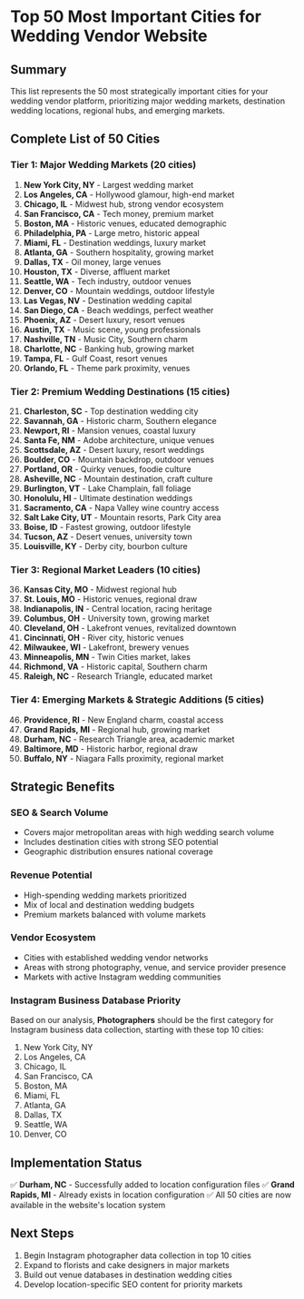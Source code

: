 # Top 50 Most Important Cities for Wedding Vendor Website

## Summary
This list represents the 50 most strategically important cities for your wedding vendor platform, prioritizing major wedding markets, destination wedding locations, regional hubs, and emerging markets.

## Complete List of 50 Cities

### Tier 1: Major Wedding Markets (20 cities)
1. **New York City, NY** - Largest wedding market
2. **Los Angeles, CA** - Hollywood glamour, high-end market
3. **Chicago, IL** - Midwest hub, strong vendor ecosystem
4. **San Francisco, CA** - Tech money, premium market
5. **Boston, MA** - Historic venues, educated demographic
6. **Philadelphia, PA** - Large metro, historic appeal
7. **Miami, FL** - Destination weddings, luxury market
8. **Atlanta, GA** - Southern hospitality, growing market
9. **Dallas, TX** - Oil money, large venues
10. **Houston, TX** - Diverse, affluent market
11. **Seattle, WA** - Tech industry, outdoor venues
12. **Denver, CO** - Mountain weddings, outdoor lifestyle
13. **Las Vegas, NV** - Destination wedding capital
14. **San Diego, CA** - Beach weddings, perfect weather
15. **Phoenix, AZ** - Desert luxury, resort venues
16. **Austin, TX** - Music scene, young professionals
17. **Nashville, TN** - Music City, Southern charm
18. **Charlotte, NC** - Banking hub, growing market
19. **Tampa, FL** - Gulf Coast, resort venues
20. **Orlando, FL** - Theme park proximity, venues

### Tier 2: Premium Wedding Destinations (15 cities)
21. **Charleston, SC** - Top destination wedding city
22. **Savannah, GA** - Historic charm, Southern elegance
23. **Newport, RI** - Mansion venues, coastal luxury
24. **Santa Fe, NM** - Adobe architecture, unique venues
25. **Scottsdale, AZ** - Desert luxury, resort weddings
26. **Boulder, CO** - Mountain backdrop, outdoor venues
27. **Portland, OR** - Quirky venues, foodie culture
28. **Asheville, NC** - Mountain destination, craft culture
29. **Burlington, VT** - Lake Champlain, fall foliage
30. **Honolulu, HI** - Ultimate destination weddings
31. **Sacramento, CA** - Napa Valley wine country access
32. **Salt Lake City, UT** - Mountain resorts, Park City area
33. **Boise, ID** - Fastest growing, outdoor lifestyle
34. **Tucson, AZ** - Desert venues, university town
35. **Louisville, KY** - Derby city, bourbon culture

### Tier 3: Regional Market Leaders (10 cities)
36. **Kansas City, MO** - Midwest regional hub
37. **St. Louis, MO** - Historic venues, regional draw
38. **Indianapolis, IN** - Central location, racing heritage
39. **Columbus, OH** - University town, growing market
40. **Cleveland, OH** - Lakefront venues, revitalized downtown
41. **Cincinnati, OH** - River city, historic venues
42. **Milwaukee, WI** - Lakefront, brewery venues
43. **Minneapolis, MN** - Twin Cities market, lakes
44. **Richmond, VA** - Historic capital, Southern charm
45. **Raleigh, NC** - Research Triangle, educated market

### Tier 4: Emerging Markets & Strategic Additions (5 cities)
46. **Providence, RI** - New England charm, coastal access
47. **Grand Rapids, MI** - Regional hub, growing market
48. **Durham, NC** - Research Triangle area, academic market
49. **Baltimore, MD** - Historic harbor, regional draw
50. **Buffalo, NY** - Niagara Falls proximity, regional market

## Strategic Benefits

### SEO & Search Volume
- Covers major metropolitan areas with high wedding search volume
- Includes destination cities with strong SEO potential
- Geographic distribution ensures national coverage

### Revenue Potential
- High-spending wedding markets prioritized
- Mix of local and destination wedding budgets
- Premium markets balanced with volume markets

### Vendor Ecosystem
- Cities with established wedding vendor networks
- Areas with strong photography, venue, and service provider presence
- Markets with active Instagram wedding communities

### Instagram Business Database Priority
Based on our analysis, **Photographers** should be the first category for Instagram business data collection, starting with these top 10 cities:

1. New York City, NY
2. Los Angeles, CA
3. Chicago, IL
4. San Francisco, CA
5. Boston, MA
6. Miami, FL
7. Atlanta, GA
8. Dallas, TX
9. Seattle, WA
10. Denver, CO

## Implementation Status
✅ **Durham, NC** - Successfully added to location configuration files
✅ **Grand Rapids, MI** - Already exists in location configuration
✅ All 50 cities are now available in the website's location system

## Next Steps
1. Begin Instagram photographer data collection in top 10 cities
2. Expand to florists and cake designers in major markets
3. Build out venue databases in destination wedding cities
4. Develop location-specific SEO content for priority markets
